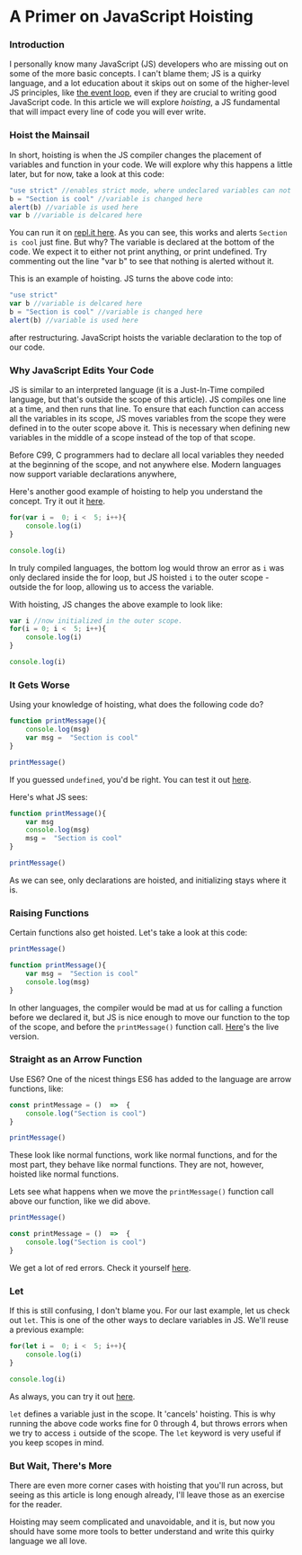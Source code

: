 # A Primer on JavaScript Hoisting
### Introduction
I personally know many JavaScript (JS) developers who are missing out on some of the more basic concepts. I can't blame them; JS is a quirky language, and a lot education about it skips out on some of the higher-level JS principles, like [the event loop](https://www.section.io/engineering-education/event-loop-explained/), even if they are crucial to writing good JavaScript code. In this article we will explore *hoisting*, a JS fundamental that will impact every line of code you will ever write.

### Hoist the Mainsail
In short, hoisting is when the JS compiler changes the placement of variables and function in your code. We will explore why this happens a little later, but for now, take a look at this code:
~~~javascript
"use strict" //enables strict mode, where undeclared variables can not be used
b = "Section is cool" //variable is changed here
alert(b) //variable is used here
var b //variable is delcared here
~~~
You can run it on [repl.it here](https://repl.it/@NadivGold/Hoisting1).
As you can see, this works and alerts `Section is cool` just fine. But why? The variable is declared at the bottom of the code. We expect it to either not print anything, or print undefined. Try commenting out the line "var b" to see that nothing is alerted without it. 

This is an example of hoisting. JS turns the above code into:
~~~javascript
"use strict"
var b //variable is delcared here
b = "Section is cool" //variable is changed here
alert(b) //variable is used here
~~~ 
 after restructuring. JavaScript hoists the variable declaration to the top of our code. 

### Why JavaScript Edits Your Code

JS is similar to an interpreted language (it is a Just-In-Time compiled language, but that's outside the scope of this article). JS compiles one line at a time, and then runs that line. To ensure that each function can access all the variables in its scope, JS moves variables from the scope they were defined in to the outer scope above it. This is necessary when defining new variables in the middle of a scope instead of the top of that scope.

Before C99, C programmers had to declare all local variables they needed at the beginning of the scope, and not anywhere else. Modern languages now support variable declarations anywhere, 

Here's another good example of hoisting to help you understand the concept. Try it out it [here](https://repl.it/@NadivGold/Hoisting2).
~~~javascript
for(var i =  0; i <  5; i++){
	console.log(i)
}

console.log(i)
~~~
In truly compiled languages, the bottom log would throw an error as `i` was only declared inside the for loop, but JS hoisted `i` to the outer scope - outside the for loop, allowing us to access the variable.

With hoisting, JS changes the above example to look like:
~~~javascript
var i //now initialized in the outer scope.
for(i = 0; i <  5; i++){
	console.log(i)
}

console.log(i)
~~~ 
### It Gets Worse
Using your knowledge of hoisting, what does the following code do? 
~~~javascript
function printMessage(){
	console.log(msg)
	var msg =  "Section is cool"
}

printMessage()
~~~
If you guessed `undefined`, you'd be right. You can test it out [here](https://repl.it/@NadivGold/Hoisting3).

Here's what JS sees:
~~~javascript
function printMessage(){
	var msg
	console.log(msg)
	msg =  "Section is cool"
}

printMessage()
~~~
As we can see, only declarations are hoisted, and initializing stays where it is. 
### Raising Functions
Certain functions also get hoisted. Let's take a look at this code:
~~~javascript
printMessage()

function printMessage(){
	var msg =  "Section is cool"
	console.log(msg)
}
~~~
In other languages, the compiler would be mad at us for calling a function before we declared it, but JS is nice enough to move our function to the top of the scope, and before the `printMessage()` function call. [Here](https://repl.it/@NadivGold/Hoisting4)'s the live version. 

### Straight as an Arrow Function

Use ES6? One of the nicest things ES6 has added to the language are arrow functions, like:
~~~javascript
const printMessage = ()  =>  {
	console.log("Section is cool")
}

printMessage()
~~~
These look like normal functions, work like normal functions, and for the most part, they behave like normal functions. They are not, however, hoisted like normal functions. 
 
 Lets see what happens when we move the `printMessage()` function call above our function, like we did above. 
~~~javascript
printMessage()

const printMessage = ()  =>  {
	console.log("Section is cool")
}
~~~
We get a lot of red errors. Check it yourself [here](https://repl.it/@NadivGold/Hoisting5). 

### Let

If this is still confusing, I don't blame you.  For our last example, let us check out `let`. This is one of the other ways to declare variables in JS. We'll reuse a previous example:
~~~javascript
for(let i =  0; i <  5; i++){
	console.log(i)
}

console.log(i)
~~~
As always, you can try it out [here](https://repl.it/@NadivGold/Hoisting6).

`let` defines a variable just in the scope. It 'cancels' hoisting. This is why running the above code works fine for 0 through 4, but throws errors when we try to access `i` outside of the scope. The `let` keyword is very useful if you keep scopes in mind. 

### But Wait, There's More

There are even more corner cases with hoisting that you'll run across, but seeing as this article is long enough already, I'll leave those as an exercise for the reader. 

Hoisting may seem complicated and unavoidable, and it is, but now you should have some more tools to better understand and write this quirky language we all love.  
<!--stackedit_data:
eyJoaXN0b3J5IjpbNTc3MjEwNjU4LC0xNTE2MjQ1NDc1XX0=
-->